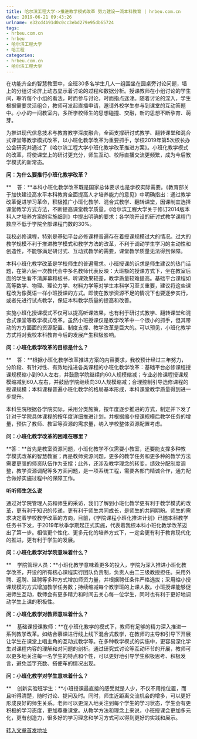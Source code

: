 ```yaml
---
title: 哈尔滨工程大学->推进教学模式改革 努力建设一流本科教育 | hrbeu.com.cn
date: 2019-06-21 09:43:26
urlname: e32cd4b91d0c0cc3ebd279e95db65724
tags: 
- hrbeu.com.cn
- hrbeu
- 哈尔滨工程大学
- 哈工程
categories:
- hrbeu.com.cn
- 哈尔滨工程大学
---
```



在功能齐全的智慧教室中，全班30多名学生几人一组围坐在圆桌旁讨论问题，墙上的分组讨论屏上动态显示着讨论的过程和数据分析。授课教师在小组讨论的学生间，聆听每个小组的看法，时而参与讨论，时而指点迷津。随着讨论的深入，学生根据需要灵活组合，教师可发起直播申请，邀请外校学生参与到课堂的互动答题中。小小的一间教室内，多所学校师生的思想碰撞、交融，新的思想不断孕育、萌芽。

为推进现代信息技术与教育教学深度融合，全面支撑研讨式教学、翻转课堂和混合式课堂等教学模式改革，以小班化教学改革为重要抓手，学校2019年第5次校长办公会研究并通过了《哈尔滨工程大学小班化教学改革推进方案》。小班化教学模式的改革，将使课堂上的研讨更充分，师生互动、校际直播交流更频繁，成为今后教学模式的新常态。

**问：为什么要推行小班化教学改革？**

**    答：**本科小班化教学改革既是国家总体要求也是学校实际需要。《教育部关于加快建设高水平本科教育全面提高人才培养能力的意见》中明确指出：通过教学改革促进学习革命，积极推广小班化教学、混合式教学、翻转课堂，因课制宜选择课堂教学方式方法，不断提高课堂教学质量。《哈尔滨工程大学关于修订2014版本科人才培养方案的实施细则》中提出明确的要求：各学院开设的研讨式教学课程门数应不低于学院全部课程门数的30%。

我校必修课程，特别是基础平台必修课程普遍存在着授课规模过大的情况。过大的教学规模不利于推进教学模式和教学方法的改革，不利于调动学生学习的主动性和创造性，不能够满足研讨式、互动式教学的需要，课堂教学质量无法得到保障。

本科小班化教学改革是学校师生的普遍需求。小班授课的诉求是师生建议的热门话题，在第六届一次教代会中多名教师代表反映：大班额的授课方式下，坐在教室后面的学生看不清屏幕和板书，听课效果较差，教学质量较难提高。基础平台课程如高等数学、物理、理论力学、材料力学等对学生本科学习至关重要，建议将这些课程改为像英语一样小班授课的方式。即使在教学资源不足的情况下也要逐步实行，或者先进行试点教学，保证本科教学质量的提高和改善。

实施小班化授课模式不仅可以提高听课效果，也有利于研讨式教学、翻转课堂和混合式课堂等教学模式改革。虽然小班授课仅是教学改革中一个很小的抓手，但其带动的方方面面的资源配置、制度支撑、教学改革是巨大的。可以预见，小班化教学方式将对我校本科教育今后的发展产生积极影响。

**问：小班化教学改革的目标是什么？**

**    答：**根据小班化教学改革推进方案的内容要求，我校预计经过三年努力，分阶段、有针对性、有效地推进各类课程的小班化教学改革：基础平台必修课程授课规模缩小到90人左右，并鼓励学院继续向60人规模缩减；专业必修课程授课规模缩减到60人左右，并鼓励学院继续向30人规模缩减；合理控制引导选修课程的授课规模；本科课程普遍小班化教学的格局基本形成，本科课堂教学质量得到进一步提升。

本科生院根据各学院实际，采用分类施策，按年度逐步推进的方式，制定并下发了针对于学院具体课程的按年度详细推进计划，并根据缩小授课规模后教学任务的增量，预估了教师、教室等资源的需求量，纳入学校整体资源配置考虑。

**问：小班化教学改革的困难在哪里？**

**答：**首先是教室资源问题，小班化教学不仅需要小教室，还要能支撑多种教学模式改革的智慧教室；再是教师资源问题，更多的教学任务和更多种的教学方法需要更强的师资队伍作为支撑；此外，还涉及教学理念的转变，绩效分配制度调整，教学资源调配等多方面问题，是一项系统工程，需要各部门精诚合作，通力配合做好实施过程中的保障工作。

**听听师生怎么说**

通过对学院管理人员和师生的采访，我们了解到小班化教学更有利于教学模式的改革，更有利于知识的传递，更有利于师生共同成长，是师生的共同期盼。师生的需求决定着学校教学改革的方向，目前，《学院课程小班化推进计划》已随本科教学任务书下发，于2019年秋季学期起正式实施，代表着我校本科小班化教学改革迈出了第一步。相信更个性化、更多元化的培养方式下，一定会更有利于教育现代化的推进，更有利于学生的发展。

**问：小班化教学对学院意味着什么？**

**    学院管理人员：**小班化教学意味着更多的投入，学院为深入推进小班化教学改革，开设的所有核心课程实行团队负责制，负责人由二三级教授担任。采用外聘、返聘、延聘等多种方式增加师资力量，并根据聘任条件严格选拔；采用缩小授课规模的方式增加教学任务数；持续缩减每个教学班的上课人数。小班授课能够促进师生互动，教师会有更多精力和时间去关心每一位学生，同时也有利于更好地调动学生上课的积极性。

**问：小班化教学对教师意味着什么？**

**    基础课授课教师：**在小班化教学的模式下，教师有足够的精力深入推进一系列教学改革。如结合慕课进行线上线下混合式教学，在教师的主导和引导下开展让学生在课堂上唱主角的互动式教学等。在多种教学模式的实施中，更容易深化学生对课程内容的理解和对问题的剖析。通过研究式讨论等互动环节的开展，教师可以更多地关注每一名学生的特点和个性，可以更好地引导学生积极思考、积极发言，避免滥竽充数、搭便车的情况出现。

**问：小班化教学对学生意味着什么？**

**    创新实验班学生：**小班授课最直接的感受就是人少，不仅不用抢位置，而且听得清楚，随时讨论、提问及时。同时，师生近距离交流机会的增多，可以更好形成良好的师生关系。老师可以更深入地关注到每个学生的学习状态，学生会有更积极的学习态度，更加尊重课堂。从教学方法和理念上来说，小班授课会更加多元化，更有创造力，很多好的学习理念和学习方式可以得到更好的实践和展示。





[转入文章首发地址](http://gongxue.cn/news/2019/201906/news_195853.html)